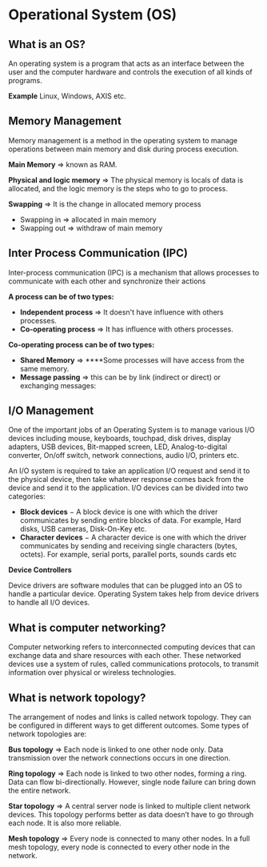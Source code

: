 # Operational System (OS)

## What is an OS?

An operating system is a program that acts as an interface between the user and the computer hardware and controls the execution of all kinds of programs.

**Example** Linux, Windows, AXIS etc.

## Memory Management

Memory management is a method in the operating system to manage operations between main memory and disk during process execution.

**Main Memory** ⇒ known as RAM.

**Physical and logic memory** ⇒ The physical memory is locals of data is allocated, and the logic memory is the steps who to go to process.

**Swapping** ⇒ It is the change in allocated memory process

- Swapping in ⇒ allocated in main memory
- Swapping out ⇒ withdraw of main memory

## **Inter Process Communication (IPC)**

Inter-process communication (IPC) is a mechanism that allows processes to communicate with each other and synchronize their actions

**A process can be of two types:**

- **Independent process** ⇒ It doesn't have influence with others processes.
- **Co-operating process** ⇒ It has influence with others processes.

**Co-operating process can be of two types:**

- **Shared Memory** ⇒ ****Some processes will have access from the same memory.
- **Message passing** ⇒ this can be by link (indirect or direct) or exchanging messages:

## I/O Management

One of the important jobs of an Operating System is to manage various I/O devices including mouse, keyboards, touchpad, disk drives, display adapters, USB devices, Bit-mapped screen, LED, Analog-to-digital converter, On/off switch, network connections, audio I/O, printers etc.

An I/O system is required to take an application I/O request and send it to the physical device, then take whatever response comes back from the device and send it to the application. I/O devices can be divided into two categories:

- **Block devices** − A block device is one with which the driver communicates by sending entire blocks of data. For example, Hard disks, USB cameras, Disk-On-Key etc.
- **Character devices** − A character device is one with which the driver communicates by sending and receiving single characters (bytes, octets). For example, serial ports, parallel ports, sounds cards etc

**Device Controllers**

Device drivers are software modules that can be plugged into an OS to handle a particular device. Operating System takes help from device drivers to handle all I/O devices.

## **What is computer networking?**

Computer networking refers to interconnected computing devices that can exchange data and share resources with each other. These networked devices use a system of rules, called communications protocols, to transmit information over physical or wireless technologies.

## **What is network topology?**

The arrangement of nodes and links is called network topology. They can be configured in different ways to get different outcomes. Some types of network topologies are:

**Bus topology** ⇒ Each node is linked to one other node only. Data transmission over the network connections occurs in one direction.

**Ring topology** ⇒ Each node is linked to two other nodes, forming a ring. Data can flow bi-directionally. However, single node failure can bring down the entire network.

**Star topology** ⇒ A central server node is linked to multiple client network devices. This topology performs better as data doesn’t have to go through each node. It is also more reliable.

**Mesh topology** ⇒ Every node is connected to many other nodes. In a full mesh topology, every node is connected to every other node in the network.
